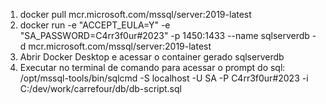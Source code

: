1. docker pull mcr.microsoft.com/mssql/server:2019-latest
2. docker run -e "ACCEPT_EULA=Y" -e "SA_PASSWORD=C4rr3f0ur#2023" -p 1450:1433 --name sqlserverdb -d mcr.microsoft.com/mssql/server:2019-latest
3. Abrir Docker Desktop e acessar o container gerado sqlserverdb
4. Executar no terminal de comando para acessar o prompt do sql: /opt/mssql-tools/bin/sqlcmd -S localhost -U SA -P C4rr3f0ur#2023 -i C:/dev/work/carrefour/db/db-script.sql

